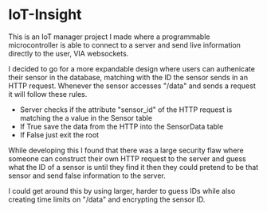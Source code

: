 # IoT-Insight

This is an IoT manager project I made where a programmable microcontroller is able to connect to a server and send live information directly to the user, VIA websockets. 

I decided to go for a more expandable design where users can authenicate their sensor in the database, matching with the ID the sensor sends in an HTTP request. Whenever the sensor accesses "/data" and sends a request it will follow these rules.

- Server checks if the attribute "sensor_id" of the HTTP request is matching the a value in the Sensor table
- If True save the data from the HTTP into the SensorData table
- If False just exit the root

While developing this I found that there was a large security flaw where someone can construct their own HTTP request to the server and guess what the ID of a sensor is until they find it then they could pretend to be that sensor and send false information to the server.

I could get around this by using larger, harder to guess IDs while also creating time limits on "/data" and encrypting the sensor ID.

 
